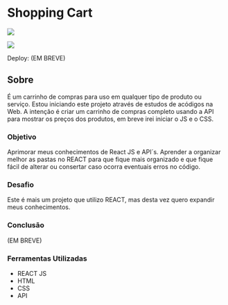 # Shopping Cart

![](./)

![](./)

Deploy: (EM BREVE)

## Sobre

É um carrinho de compras para uso em qualquer tipo de produto ou serviço. Estou iniciando este projeto através de estudos de acódigos na Web. A intenção é criar um carrinho de compras completo usando a API para mostrar os preços dos produtos, em breve irei iniciar o JS e o CSS.

### Objetivo

Aprimorar meus conhecimentos de React JS e API´s. Aprender a organizar melhor as pastas no REACT para que fique mais organizado e que fique fácil de alterar ou consertar caso ocorra eventuais erros no código.

### Desafio

Este é mais um projeto que utilizo REACT, mas desta vez quero expandir meus conhecimentos.

### Conclusão

(EM BREVE)

### Ferramentas Utilizadas

- REACT JS
- HTML
- CSS
- API